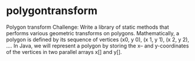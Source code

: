 # polygontransform
Polygon transform Challenge: Write a library of static methods that performs various geometric transforms on polygons. Mathematically, a polygon is defined by its sequence of vertices (x0, y 0), (x 1, y 1), (x 2, y 2), …. In Java, we will represent a polygon by storing the x– and y-coordinates of the vertices in two parallel arrays x[] and y[].
